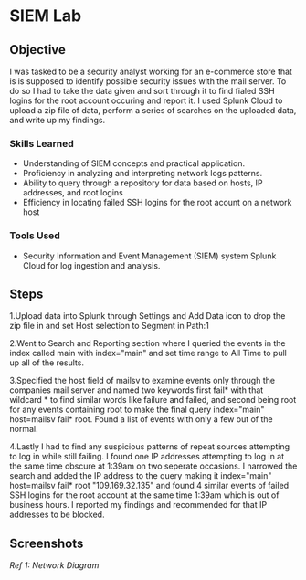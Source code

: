 # SIEM Lab
## Objective
I was tasked to be a security analyst working for an e-commerce store that is is supposed to identify possible security issues with the mail server. To do so I had to take the data given and sort through it to find fialed SSH logins for the root account occuring and report it. I used Splunk Cloud to upload a zip file of data, perform a series of searches on the uploaded data, and write up my findings.

### Skills Learned

- Understanding of SIEM concepts and practical application.
- Proficiency in analyzing and interpreting network logs patterns.
- Ability to query through a repository for data based on hosts, IP addresses, and root logins
- Efficiency in locating failed SSH logins for the root acount on a network host


### Tools Used

- Security Information and Event Management (SIEM) system Splunk Cloud for log ingestion and analysis.
  
## Steps

1.Upload data into Splunk through Settings and Add Data icon to drop the zip file in and set Host selection to Segment in Path:1

2.Went to Search and Reporting section where I queried the events in the index called main with index="main" and set time range to All Time to pull up all of the results.

3.Specified the host field of mailsv to examine events only through the companies mail server and named two keywords first fail* with that wildcard * to find similar words like failure and failed, and second being root for any events containing root to make the final query  index="main" host=mailsv fail* root. Found a list of events with only a few out of the normal.

4.Lastly I had to find any suspicious patterns of repeat sources attempting to log in while still failing. I found one IP addresses attempting to log in at the same time obscure at 1:39am on two seperate occasions. I narrowed the search and added the IP address to the query making it   index="main" host=mailsv fail* root "109.169.32.135"   and found 4 similar events of failed SSH logins for the root account at the same time 1:39am which is out of business hours. I reported my findings and recommended for that IP addresses to be blocked.  

## Screenshots

*Ref 1: Network Diagram*
